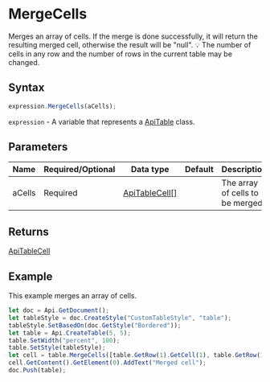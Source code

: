 # MergeCells

Merges an array of cells. If the merge is done successfully, it will return the resulting merged cell, otherwise the result will be "null".
💡 The number of cells in any row and the number of rows in the current table may be changed.

## Syntax

```javascript
expression.MergeCells(aCells);
```

`expression` - A variable that represents a [ApiTable](../ApiTable.md) class.

## Parameters

| **Name** | **Required/Optional** | **Data type** | **Default** | **Description** |
| ------------- | ------------- | ------------- | ------------- | ------------- |
| aCells | Required | [ApiTableCell[]](../../ApiTableCell/ApiTableCell.md) |  | The array of cells to be merged. |

## Returns

[ApiTableCell](../../ApiTableCell/ApiTableCell.md)

## Example

This example merges an array of cells.

```javascript editor-docx
let doc = Api.GetDocument();
let tableStyle = doc.CreateStyle("CustomTableStyle", "table");
tableStyle.SetBasedOn(doc.GetStyle("Bordered"));
let table = Api.CreateTable(5, 5);
table.SetWidth("percent", 100);
table.SetStyle(tableStyle);
let cell = table.MergeCells([table.GetRow(1).GetCell(1), table.GetRow(1).GetCell(2), table.GetRow(2).GetCell(1), table.GetRow(2).GetCell(2)]);
cell.GetContent().GetElement(0).AddText("Merged cell");
doc.Push(table);
```
